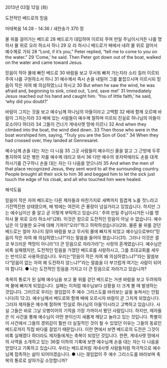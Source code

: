 2013년 03월 12일 (화)

도전적인 베드로의 믿음



마태복음 14:28 - 14:36 / 새찬송가 370 장


물 위를 걸어가는 베드로
28 베드로가 대답하여 이르되 주여 만일 주님이시거든 나를 명하사 물 위로 오라 하소서 하니 29 오
라 하시니 베드로가 배에서 내려 물 위로 걸어서 예수께로 가되
28 “Lord, if it’s you,” Peter replied, “tell me to come to you on the water.” 29 
‘Come,’ he said. Then Peter got down out of the boat, walked on the water and came toward Jesus.

믿음이 작아 물에 빠진 베드로
30 바람을 보고 무서워 빠져 가는지라 소리 질러 이르되 주여 나를 구원하소서 하니 31 예수께서 즉시 손을 내밀어 그를 붙잡으시며 이르시되 믿음이 작은 자여 왜 의심하였느냐 하시고
30 But when he saw the wind, he was afraid and, beginning to sink, cried out, ‘Lord, save me!’ 31 Immediately Jesus reached out his hand and caught him. ‘You of little faith,’ he said, ‘why did you doubt?’

바람이 그치는 것을 보고 예수님께 하나님의 아들이라고 고백함
32 배에 함께 오르매 바람이 그치는지라 33 배에 있는 사람들이 예수께 절하며 이르되 진실로 하나님의 아들이로소이다 하더라 34 그들이 건너가 게네사렛 땅에 이르니
32 And when they climbed into the boat, the wind died down. 33 Then those who were in the boat worshiped him, saying, “Truly you are the Son of God.” 34 When they had crossed over, they landed at Gennesaret.

예수님께 손을 대는 자는 다 나음
35 그곳 사람들이 예수이신 줄을 알고 그 근방에 두루 통지하여 모든 병든 자를 예수께 데리고 와서 36 다만 예수의 옷자락에라도 손을 대게 하시기를 간구하니 손을 대는 자는 다 나음을 얻으니라
35 And when the men of that place recognized Jesus, they sent word to all the surrounding country. People brought all their sick to him 36 and begged him to let the sick just touch the edge of his cloak, and all who touched him were healed.

해석도움





믿음이 작은 자여 
베드로는 다른 제자들과 마찬가지로 새벽까지 힘겹게 노를 젓느라고 기진맥진한 상태였으며, 배 밖에는 여전히 큰 풍랑이 넘실거리고 있었습니다. 하지만 그는 예수님이신 줄 알고 곧 이렇게 부탁하고 있습니다.‘ 주여 만일 주님이시거든 나를 명하사 물 위로 오라 하소서!’(28). 이것은 참으로 도전적인 믿음이 아닐 수 없습니다. 예수님은 이 당돌한 요구에 대해 기꺼이“오라!”하고 허락하셨습니다(29). 물론 물 위를 걷던 베드로는 얼마 지나지 않아 바람을 보고 무서워 물에 빠지게 되었고 예수님으로부터“믿음이 작은 자여 왜 의심하였느냐?”라는 말씀을 들어야 했습니다(31). 그러나 이것은 결코 부끄러운 책망이 아니라“더 큰 믿음으로 자라가라”는 사랑의 훈계였습니다. 예수님은 비록 실패했지만, 도전적인 믿음을 가졌던 베드로를 사랑하시고, 그를 초대교회를 세우는 반석으로 사용하셨습니다. 우리는“믿음이 작은 자여 왜 의심하였느냐?”라는 말씀보다“믿음이 없는 자여 왜 도전하지 않느냐?”라는 말씀을 더 부끄럽게 여기는 사람이 되어야 합니다.
● 나는 도전적인 믿음을 가지고 더 큰 믿음으로 자라가고 있습니까?

축복의 통로가 된 실패 
예수님을 보고 물 위를 걷던 베드로는 거센 바람을 보고 두려워하며 물에 빠지게 되었습니다. 실패는 이처럼 예수님보다 상황을 더 크게 볼 때 발생하는 것입니다. 그러므로 우리는 끊임없이 주 예수 그리스도를 바라보는 삶을 놓쳐서는 안됩니다(히 12:2). 예수님께서 베드로와 함께 배에 오르시자 바람이 곧 그치게 되었습니다. 그러자 제자들은 예수께 절하며 ‘진실로 하나님의 아들’이시라고 고백하고 있습니다. 사실 그들은 바로 그날 오병이어의 기적을 가장 가까이서 봤던 사람입니다. 하지만, 제자들은 이 사건을 통해 예수님이 어떤 분이신지 새롭게 깨닫고 놀라고 있는 것입니다. 특별히 이 사건에서 그들의 경외감이 훨씬 더 실질적인 것이 될 수 있었던 이유는 그들의 동료인 베드로까지 직접 바다를 걸었기 때문입니다. 이런 면에서 보면 베드로의 도전은 그것이 비록 실패였다 하더라도 제자들에게는 축복이 되었던 것입니다. 한편, 게네사렛 땅에서의 사역을 소개하고 있는 36절 이하의 기록에 보면 예수님께 손을 대는 자는 다 나음을 얻었다고 기록하고 있습니다. 우리는 베드로처럼 게네사렛 사람들처럼 적극적으로 예수님께 접촉하는 삶이 되어야겠습니다.
● 나는 끊임없이 주 예수 그리스도를 바라보며 축복의 통로로 살아가길 소망합니까?